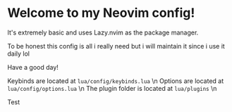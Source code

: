 # Welcome to my Neovim config!

It's extremely basic and uses Lazy.nvim as the package manager.

To be honest this config is all i really need but i will maintain it since i use it daily lol

Have a good day!

Keybinds are located at `lua/config/keybinds.lua` \n
Options are located at `lua/config/options.lua` \n
The plugin folder is located at `lua/plugins` \n

Test 
